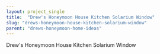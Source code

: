 ```yaml
---
layout: project_single
title:  "Drew's Honeymoon House Kitchen Solarium Window"
slug: "drews-honeymoon-house-kitchen-solarium-window"
parent: "drews-honeymoon-home-ideas"
---
```

Drew's Honeymoon House Kitchen Solarium Window